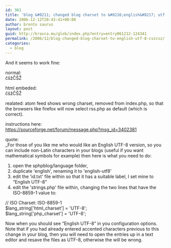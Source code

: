 ```yaml
---
id: 361
title: 'blog &#8211; changed blog charset to &#8216;english&#8217; utf-8 / čšžČŠŽ'
date: 2006-12-12T20:43:41+00:00
author: bronto saurus
layout: post
guid: http://kravca.mu/glob/index.php?entry=entry061212-124341
permalink: /2006/12/blog-changed-blog-charset-to-english-utf-8-cszcsz/
categories:
  - blog
---
```

And it seems to work fine:

normal:  
čšžČŠŽ

html embeded:  
čšžČŠŽ

realated: atom feed shows wrong charset, removed from index.php, so that the browsers like firefox will now select rss.php as default (which is correct).

instructions here:  
<a href="https://sourceforge.net/forum/message.php?msg_id=3402381" target="_blank" >https://sourceforge.net/forum/message.php?msg_id=3402381</a>

quote:  
_For those of you like me who would like an English UTF-8 version, so you can include non-Latin characters in your blogs (useful if you want mathematical symbols for example) then here is what you need to do: </p> 

1. open the sphpblog/language folder,   
2. duplicate 'english', renaming it to 'english-utf8'   
3. edit the 'id.txt' file within so that it has a suitable label, I set mine to &#8220;English UTF-8&#8221;   
4. edit the 'strings.php' file within, changing the two lines that have the ISO-8859-1 value to: 

// ISO Charset: ISO-8859-1   
$lang\_string['html\_charset'] = 'UTF-8';   
$lang\_string['php\_charset'] = 'UTF-8'; 

Now when you should see &#8220;English UTF-8&#8221; in you configuration options. Note that if you had already entered accented characters previous to this change in your blog, then you will need to open the entries up in a text editor and resave the files as UTF-8, otherwise the will be wrong. </i>